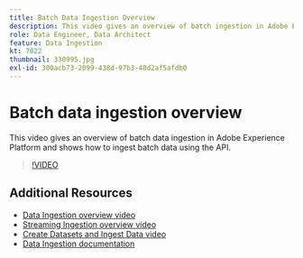 ```yaml
---
title: Batch Data Ingestion Overview
description: This video gives an overview of batch ingestion in Adobe Experience Platform and shows how to ingest batch data using the API.
role: Data Engineer, Data Architect
feature: Data Ingestion
kt: 7022
thumbnail: 330995.jpg
exl-id: 300acb73-2099-438d-97b3-48d2af5afdb0
---
```

# Batch data ingestion overview

This video gives an overview of batch data ingestion in Adobe Experience Platform and shows how to ingest batch data using the API.

>[!VIDEO](https://video.tv.adobe.com/v/330995?quality=12&learn=on)

## Additional Resources

* [Data Ingestion overview video](understanding-data-ingestion.md)
* [Streaming Ingestion overview video](understanding-streaming-ingestion.md)
* [Create Datasets and Ingest Data video](create-datasets-and-ingest-data.md)
* [Data Ingestion documentation](https://experienceleague.adobe.com/docs/experience-platform/ingestion/home.html)
